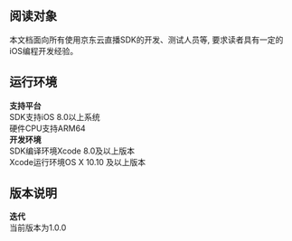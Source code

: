 ## 阅读对象
本文档面向所有使用京东云直播SDK的开发、测试人员等, 要求读者具有一定的iOS编程开发经验。
## 运行环境
**支持平台**  
SDK支持iOS 8.0以上系统  
硬件CPU支持ARM64  
**开发环境**  
SDK编译环境Xcode 8.0及以上版本  
Xcode运行环境OS X 10.10 及以上版本  
## 版本说明  
**迭代**  
当前版本为1.0.0    
